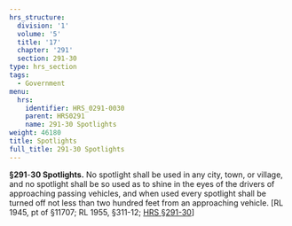 ```yaml
---
hrs_structure:
  division: '1'
  volume: '5'
  title: '17'
  chapter: '291'
  section: 291-30
type: hrs_section
tags:
  - Government
menu:
  hrs:
    identifier: HRS_0291-0030
    parent: HRS0291
    name: 291-30 Spotlights
weight: 46180
title: Spotlights
full_title: 291-30 Spotlights
---
```

**§291**-**30 Spotlights.** No spotlight shall be used in any city, town, or village, and no spotlight shall be so used as to shine in the eyes of the drivers of approaching passing vehicles, and when used every spotlight shall be turned off not less than two hundred feet from an approaching vehicle. [RL 1945, pt of §11707; RL 1955, §311-12; [HRS §291-30](/title-17/chapter-291/section-291-30/)]
